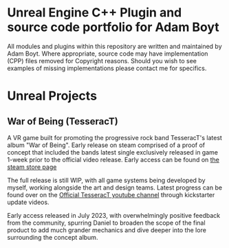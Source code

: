 # Unreal Engine C++ Plugin and source code portfolio for Adam Boyt
All modules and plugins within this repository are written and maintained by Adam Boyt. Where appropriate, source code may have implementation (CPP) files removed for Copyright reasons.  Should you wish to see examples of missing implementations please contact me for specifics.


# Unreal Projects

## War of Being (TesseracT)
A VR game built for promoting the progressive rock band TesseracT's latest album "War of Being". Early release on steam comprised of a proof of concept that included the bands latest single exclusively released in game 1-week prior to the official video release. Early access can be found on [the steam store page](https://store.steampowered.com/app/2475790/War_Of_Being/) 

The full release is still WIP, with all game systems being developed by myself, working alongside the art and design teams.  Latest progress can be found over on the [Official TesseracT youtube channel](https://www.youtube.com/@TesseractOfficial/videos) through kickstarter update videos. 

Early access released in July 2023, with overwhelmingly positive feedback from the community, spurring Daniel to broaden the scope of the final product to add much grander mechanics and dive deeper into the lore surrounding the concept album. 
